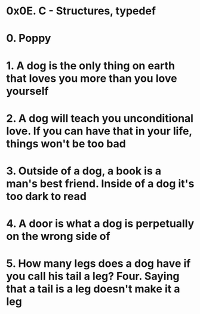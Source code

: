 # 0x0E. C - Structures, typedef

# 0. Poppy

# 1. A dog is the only thing on earth that loves you more than you love yourself

# 2. A dog will teach you unconditional love. If you can have that in your life, things won't be too bad

# 3. Outside of a dog, a book is a man's best friend. Inside of a dog it's too dark to read

# 4. A door is what a dog is perpetually on the wrong side of

# 5. How many legs does a dog have if you call his tail a leg? Four. Saying that a tail is a leg doesn't make it a leg
